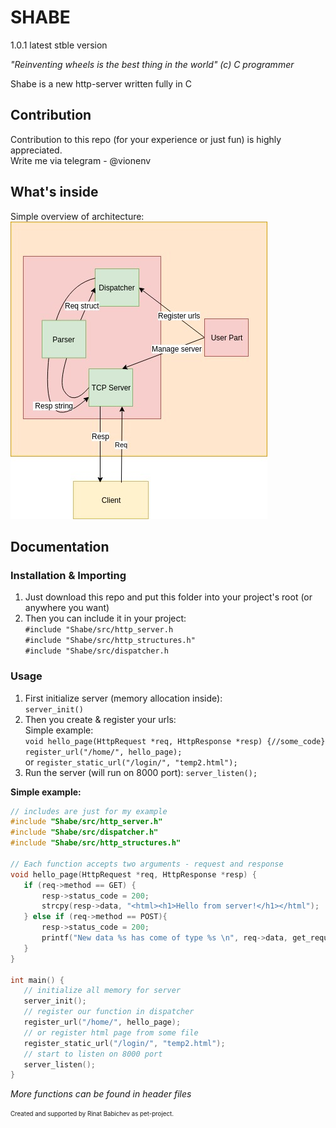 # SHABE 
1.0.1 latest stble version

*"Reinventing wheels is the best thing in the world" (c) C programmer*  
  
Shabe is a new http-server written fully in C

## Contribution
Contribution to this repo (for your experience or just fun) is highly appreciated.  
Write me via telegram - @vionenv

## What's inside
Simple overview of architecture:    
![Architecture](https://github.com/RedMoon32/Shabe/blob/master/ShabeFramework.jpg)

## Documentation

### Installation & Importing

1. Just download this repo and put this folder into your project's root (or anywhere you want) 
2. Then you can include it in your project:  
`#include "Shabe/src/http_server.h`  
`#include "Shabe/src/http_structures.h"`  
`#include "Shabe/src/dispatcher.h`

### Usage

1. First initialize server (memory allocation inside):  
`server_init()`
2. Then you create & register your urls:  
   Simple example:  
   `void hello_page(HttpRequest *req, HttpResponse *resp) {//some_code} `
   `register_url("/home/", hello_page);`  
   or `register_static_url("/login/", "temp2.html");`
3. Run the server (will run on 8000 port):
    `server_listen();`

**Simple example:** 
```c        
// includes are just for my example
#include "Shabe/src/http_server.h"
#include "Shabe/src/dispatcher.h"
#include "Shabe/src/http_structures.h"

// Each function accepts two arguments - request and response
void hello_page(HttpRequest *req, HttpResponse *resp) {
   if (req->method == GET) {
       resp->status_code = 200;
       strcpy(resp->data, "<html><h1>Hello from server!</h1></html");
   } else if (req->method == POST){
       resp->status_code = 200;
       printf("New data %s has come of type %s \n", req->data, get_request_header(req, CONTENT_TYPE));
   }
}

int main() {
   // initialize all memory for server
   server_init();
   // register our function in dispatcher
   register_url("/home/", hello_page);
   // or register html page from some file
   register_static_url("/login/", "temp2.html");
   // start to listen on 8000 port
   server_listen();
}
   ```
*More functions can be found in header files*


<sub><sup>Created and supported by Rinat Babichev as pet-project.<sub><sup>
